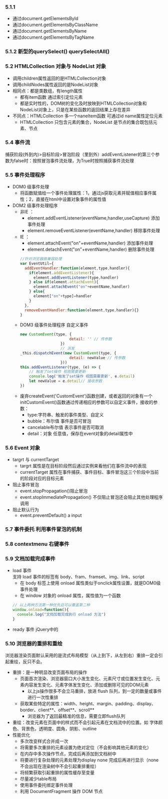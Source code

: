 ### 5.1.1
 - 通过document.getElementsById
 - 通过document.getElementsByClassName
 - 通过document.getElementsByName
 - 通过document.getElementsByTagName
### 5.1.2 新型的querySelect() querySelectAll()
### 5.2 HTMLCollection 对象与 NodeList 对象
- 调用children属性返回的是HTMLCollection对象
- 调用childNodes属性返回的是NodeList对象
- 相同点：都是类数组，有length属性
  - 都有item函数 通过索引定位元素
  - 都是实时性的，DOM树的变化及时放映到HTMLCollection对象和NodeList对象上，只是在某些函数的返回结果上存在差异
- 不同点：HTMLCollection 多一个naneItem函数 可通过id name属性定位元素
  - HTMLCollection 只包含元素的集合，NodeList 是节点的集合既包括元素、节点
### 5.4 事件流   
捕获阶段(外到内)>目标阶段>冒泡阶段（里到外）addEventListener的第三个参数为false时：按照冒泡事件流处理，为True时按照捕获事件流处理
### 5.5 事件处理程序
- DOM0 级事件处理
  - 将函数赋值给一个事件处理属性：1，通过js获取元素并赋值相应事件属性；2，直接在html中设置对象事件的属性值
- DOM2 级事件处理程序
  - 非IE ：
    - element.addEventListener(eventName,handler,useCapture) 添加事件处理
    - element.removeEventListener(eventName,handler) 移除事件处理
  - IE ：
    - element.attachEvent("on"+eventName,handler) 添加事件处理
    - element.detachEvent("on"+eventName,handler) 删除事件处理
    ```js
    //针对浏览器做兼容处理
    var EventUtil={
      addEventHandler:function(element,type,handler){
        if(element.addEventListener){
          element.addEventListener(type,handler)
        } else if(element.attachEvent){
          element.attachEvent("on"+eventName,handler)
        } else{
          element["on"+type]=handler
        }
      },
      removeEventHandler:function(element,type,handler){}
    }
    ```
  - DOM3 级事件处理程序 自定义事件
      ```js
      new CustomEvent(type, {
                            detail: '' // 传参数
                        })
                        // 派发
      _this.dispatchEvent(new CustomEvent(type, {
                            detail: newValue // 传参数
                        }))
      this.addEventListener(type, (e) => {
          // 触发了set操作 视图需要更新
          console.log('触发了set操作 视图需要更新', e.detail)
          let newValue = e.detail// 接收参数
      })
      ```
  - 废弃createEvent('CustomEvent')函数创建，或者返回的对象有一个 initCustomEvent()函数通过传递相应的参数可以自定义事件，接收的参数：
    - type:字符串、触发的事件类型、自定义
    - bubble：布尔值 事件是否可冒泡
    - cancelable布尔值 表示事件是否可取消
    - detail：对象 任意值，保存在event对象的detail属性中
### 5.6 Event 对象
- targrt 与 currentTarget
  - targrt 属性是在目标阶段然后通过实例来看他们在事件流中的表现
  - currentTarget 属性在事件捕获、事件目标、事件冒泡这三个阶段中当前的阶段对应的目标元素
- 阻止事件冒泡
  - event.stopPropagation()阻止冒泡
  - event.stopImmediatePropagation() 不仅阻止冒泡还会阻止其他处理程序调用
- 阻止默认行为
  - event.preventDefault() a input 
### 5.7 事件委托 利用事件冒泡的机制
### 5.8 contextmenu 右键事件
### 5.9 文档加载完成事件
- load 事件  
   支持 load 事件的标签有 body、fram、framset、img、link、script
  - 在 body 标签上使用 onload 属性类似于onclick属性设置，就是DOM0级事件处理
  - 在 window 对象的 onload 属性，属性值为一个函数
  ```js
  // 以上两种方法第一种优先且可以覆盖第二种
  window.onload=function(){
    console.log("文档加载完成执行 onload 方法")
  }
  ```
- ready 事件  jQuery中的
### 5.10 浏览器的重排和重绘   
浏览器渲染页面默认采用的是流式布局模型（从上到下，从左到右）重排一定会引起重绘，反只不会。
- 重排：是一种明显改变页面布局的操作
  - 页面首次渲染、浏览器窗口大小发生变化、元素尺寸或位置发生变化、元素内容发生变化、元素字体发生变化、添加或删除可见的DOM元素
    - 以上js操作很多不会立马重排，放进 flush 队列，到一定的数量或事件进行一次性重排
  - 获取某些特定的属性：width、height、margin、padding、display、border、client**、offset**、scroll**
    - 浏览器为了返回最精准的信息，需要立即flush队列
- 重绘：改变元素在页面中的样式而不会引起元素在文档流中的位置。如 字体颜色、背景色，透明度、圆角，阴影、outline
- 性能优化
  - 多次改变样式合并成一次
  - 将需要多次重排的元素设置为绝对定位（不会影响其他元素的变化）
  - 在内存中多次操作节点，完成后再添加到文档树中
  - 将要进行复杂处理的元素处理为display none 完成后再进行显示（none 不会出现在渲染树中不会引起重排重绘）
  - 将频繁获取引起重排的属性缓存至变量
  - 尽量减少table布局
  - 使用事件委托绑定事件处理
  - 利用 DocumentFragment 操作 DOM 节点
